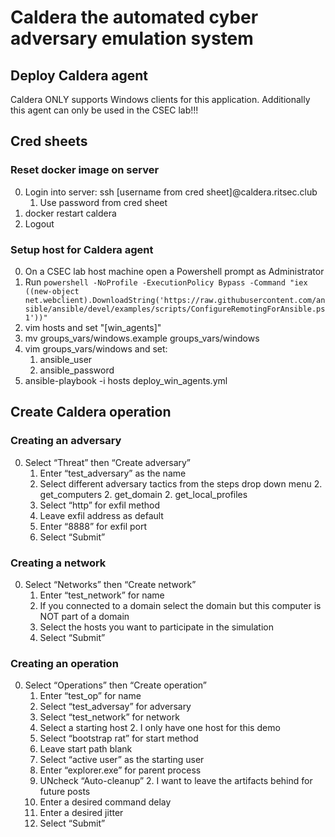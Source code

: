 # Caldera the automated cyber adversary emulation system
## Deploy Caldera agent
Caldera ONLY supports Windows clients for this application. Additionally this agent can only be used in the CSEC lab!!!

## Cred sheets

### Reset docker image on server
0. Login into server: ssh [username from cred sheet]@caldera.ritsec.club
    1. Use password from cred sheet
0. docker restart caldera
0. Logout

### Setup host for Caldera agent
0. On a CSEC lab host machine open a Powershell prompt as Administrator
0. Run `powershell -NoProfile -ExecutionPolicy Bypass -Command "iex ((new-object net.webclient).DownloadString('https://raw.githubusercontent.com/ansible/ansible/devel/examples/scripts/ConfigureRemotingForAnsible.ps1'))"`
0. vim hosts and set "[win_agents]"
0. mv groups_vars/windows.example groups_vars/windows
0. vim groups_vars/windows and set:
    1. ansible_user
    1. ansible_password
0. ansible-playbook -i hosts deploy_win_agents.yml 

## Create Caldera operation
### Creating an adversary
0. Select “Threat” then “Create adversary”
    1. Enter “test_adversary” as the name
    1. Select different adversary tactics from the steps drop down menu
        2. get_computers
        2. get_domain
        2. get_local_profiles
    1. Select “http” for exfil method
    1. Leave exfil address as default
    1. Enter “8888” for exfil port
    1. Select “Submit”

### Creating a network
0. Select “Networks” then “Create network”
    1. Enter “test_network” for name
    1. If you connected to a domain select the domain but this computer is NOT part of a domain
    1. Select the hosts you want to participate in the simulation
    1. Select “Submit”

### Creating an operation
0. Select “Operations” then “Create operation” 
    1. Enter “test_op” for name
    1. Select “test_adversay” for adversary
    1. Select “test_network” for network
    1. Select a starting host
        2. I only have one host for this demo
    1. Select “bootstrap rat” for start method
    1. Leave start path blank
    1. Select “active user” as the starting user
    1. Enter “explorer.exe” for parent process
    1. UNcheck “Auto-cleanup”
        2. I want to leave the artifacts behind for future posts
    1. Enter a desired command delay
    1. Enter a desired jitter
    1. Select “Submit”